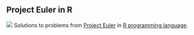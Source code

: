## Project Euler in R

![](http://upload.wikimedia.org/wikipedia/commons/d/d7/Leonhard_Euler.jpg)
Solutions to problems from [Project Euler](http://projecteuler.net/) in [R programming language](http://www.r-project.org/).